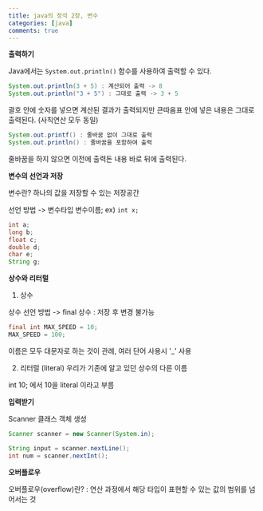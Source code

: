 ```yaml
---
title: java의 정석 2장, 변수
categories: [java]
comments: true
---
```


**출력하기**
          
Java에서는 `System.out.println()` 함수를 사용하여 출력할 수 있다.

```java
System.out.println(3 + 5) : 계산되어 출력 -> 8
System.out.println("3 + 5") : 그대로 출력 -> 3 + 5
```
괄호 안에 숫자를 넣으면 계산된 결과가 출력되지만 큰따옴표 안에 넣은 내용은 그대로 출력된다.
(사칙연산 모두 동일)


```java
System.out.printf() : 줄바꿈 없이 그대로 출력
System.out.println() : 줄바꿈을 포함하여 출력
```
줄바꿈을 하지 않으면 이전에 출력돈 내용 바로 뒤에 출력된다.



**변수의 선언과 저장**

변수란? 하나의 값을 저장할 수 있는 저장공간

선언 방법 -> 변수타입 변수이름;
ex) `int x;`

```java
int a;
long b;
float c;
double d;
char e;
String g;
```



**상수와 리터럴**

1. 상수

상수 선언 방법 -> final
상수 : 저장 후 변경 불가능

```java
final int MAX_SPEED = 10;
MAX_SPEED = 100;
```
이름은 모두 대문자로 하는 것이 관례, 여러 단어 사용시 '_' 사용

2. 리터럴 (literal)
우리가 기존에 알고 있던 상수의 다른 이름

int 10; 에서 10을 literal 이라고 부름



**입력받기**

Scanner 클래스 객체 생성
```java
Scanner scanner = new Scanner(System.in);

String input = scanner.nextLine();
int num = scanner.nextInt();
```


**오버플로우**

오버플로우(overflow)란?
 : 연산 과정에서 해당 타입이 표현할 수 있는 값의 범위를 넘어서는 것